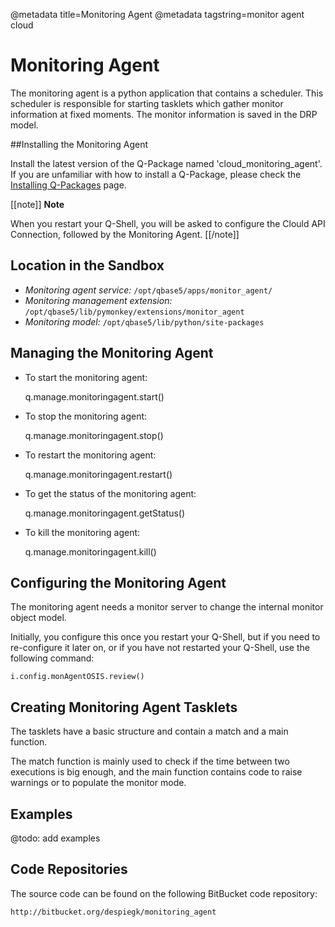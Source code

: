 @metadata title=Monitoring Agent
@metadata tagstring=monitor agent cloud

[qpinstall]: #/Q-Packages/QPInstall


# Monitoring Agent

The monitoring agent is a python application that contains a scheduler. This scheduler is responsible for starting tasklets which gather monitor information at fixed moments. The monitor information is saved in the DRP model.

##Installing the Monitoring Agent

Install the latest version of the Q-Package named 'cloud_monitoring_agent'.
If you are unfamiliar with how to install a Q-Package, please check the [Installing Q-Packages][qpinstall] page.

[[note]]
**Note**
 
When you restart your Q-Shell, you will be asked to configure the Clould API Connection, followed by the Monitoring Agent.
[[/note]]


## Location in the Sandbox

* *Monitoring agent service:* `/opt/qbase5/apps/monitor_agent/`
* *Monitoring management extension:* `/opt/qbase5/lib/pymonkey/extensions/monitor_agent`
* *Monitoring model:* `/opt/qbase5/lib/python/site-packages`


## Managing the Monitoring Agent

* To start the monitoring agent:

    q.manage.monitoringagent.start()

* To stop the monitoring agent:

    q.manage.monitoringagent.stop()

* To restart the monitoring agent:

    q.manage.monitoringagent.restart()

* To get the status of the monitoring agent:

    q.manage.monitoringagent.getStatus()

* To kill the monitoring agent:

    q.manage.monitoringagent.kill()


## Configuring the Monitoring Agent

The monitoring agent needs a monitor server to change the internal monitor object model.

Initially, you configure this once you restart your Q-Shell, but if you need to re-configure it later on, or if you have not restarted your Q-Shell, use the following command:

    i.config.monAgentOSIS.review()                                         


## Creating Monitoring Agent Tasklets

The tasklets have a basic structure and contain a match and a main function.

The match function is mainly used to check if the time between two executions is big enough, and the main function contains code to raise warnings or to populate the monitor mode.


## Examples

@todo: add examples


## Code Repositories

The source code can be found on the following BitBucket code repository:
    
    http://bitbucket.org/despiegk/monitoring_agent
    